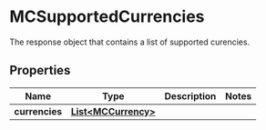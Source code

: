 

# MCSupportedCurrencies

The response object that contains a list of supported curencies.
## Properties

Name | Type | Description | Notes
------------ | ------------- | ------------- | -------------
**currencies** | [**List&lt;MCCurrency&gt;**](MCCurrency.md) |  | 



